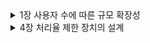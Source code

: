 <details>
<summary> 1장 사용자 수에 따른 규모 확장성</summary>
<div markdown="1">
1. 단일 서버 - 웹 앱, 데이터베이스, 캐시 등 전부 서버 1대에서 실행
    
   - request 흐름
        
        도메인 검색 → **1)** host 파일 **2)** DNS cache **3)** DNS query → IP 주소 반환 → 해당 IP 주소로 HTTP 요청 전달 → 결과 리턴
        
2. 관계형 데이터베이스(RDBMS) vs 비관계형 데이터베이스(NoSQL)
    - 관계형 DB
        - **정해진 스키마에 따라 데이터를 테이블에 저장하는 데이터베이스**
        - **데이터 구조를 보장하고 중복을 피할 수 있다.**
        - SQL을 사용하면 RDBMS에서 데이터를 저장, 수정, 삭제 및 검색 할 수 있다.
        - 데이터는 관계를 통해 여러 테이블에 분산된다.
        - 수직적 확장이 가능하다(단순히 서버의 성능을 향상시키는 것)
        - 고정된 행(row)과 열(column)로 구성된 테이블에 데이터를 저장한다.
        - 각 열은 하나의 속성에 대한 정보를 저장하고, 행에는 각 열의 데이터 형식에 맞는 데이터가 저장된다.
        - 관계형 데이터베이스에서는 테이블의 구조와 데이터 타입 등을 사전에 정의한다. 그리고 테이블에 정의된 내용에 알맞은 형태의 데이터만 삽입할 수 있다.
        - 특정한 형식을 지키기 때문에, 데이터를 정확히 입력했다면 데이터를 사용할 때에는 매우 수월하다.
        - 사용처
            - **관계를 맺고 있는 데이터가 자주 변경되는 경우**
            - 변경될 여지가 없고, 명확한 스키마가 사용자와 데이터에게 중요한 경우
    - NoSQL
        - **스키마가 없거나 느슨한 스키마로 데이터 간의 관계없이 자유로운 형태로 데이터를 저장하는 데이터베이스**
        - 유연하기 때문에 언제든지 데이터를 조정하고 새로운 필드를 추가할 수 있다.
        - 중복을 계속 업데이트해야하는 단점이 있다.
        - **수평적 확장** 으로 **트래픽 분산 및 대용량 처리** 가 가능하다.
        - 레코드를 문서(documents)라고 부른다.
        - Eventual Consistency -Consistency를 보장해주지 못하기 때문에 나온 개념으로, Consistency를 완전히 보장하지는 않지만, 결과적으로 언젠가는 Conssistency가 보장됨을 의미
        - 비관계형 데이터베이스란 관계형 데이터베이스를 뺀 나머지 유형을 총칭하는 뜻이다.
        - NoSQL 데이터베이스(일명 “SQL만을 사용하지 않는 데이터베이스”)는 표 형식이 아니며, 관계형 테이블과는 다른 방식으로 데이터를 저장한다.
        - 이들은 유연한 스키마를 제공하며, 대량의 데이터와 높은 사용자 부하에서도 손쉽게 확장이 가능하다.
        - 사용처
            - **읽기를 자주 하지만 데이터 변경은 자주 없는경우**
            - 정확한 데이터 구조를 알 수 없거나, 변경/확장될 수 있는 경우
            - 데이터베이스를 수평적으로 확장해야하는 경우(막대한 양의 데이터를 다루는 경우)
    
3. 언제 NoSQL을 선택할까?
    1. 아주 낮은 응답 지연시간(latency)이 요구
    2. 다루는 데이터가 비정형(unstructured, 멀티미디어나 워드나, 이미지, 영상, pdf 등 행과 열로 구분하기 어려운 데이터)이라 관계형 데이터가 아닌 경우
    3. 데이터를 직렬화하거나 역직렬화 할 수 있기만 하면 됨
    4. 아주 많은 양의 데이터를 저장할 필요가 있음
    
4. scale up(수직적 확장, 한 대의 서버) vs scale out(수평적 확장, 여러 대의 서버로)
    
    
5. 로드밸런서 역할
    1. 웹 서버는 클라이언트의 요청을 직접 처리하지 않음
    2. public IP로 온 요청을 로드밸런서가 받고 그걸 private IP를 이용하여 웹 서버와 통신한다.
    3. 장애를 자동복구하지 못하는 문제(no failover)가 해소, 웹 계층의 availability(가용성)가 향상
    4. 웹서버 계층에 더 많은 서버를 추가하기만하면 로드밸런서가 자동적으로 트래픽을 분산
    
6. 데이터베이스 다중화
    1. 서버 사이에 주(master)-부(slave) 관계 설정, 데이터 원본은 주, 사본은 부 서버에 보관
    2. 쓰기 연산은 마스터에서만 지원, 부 서버에서는 읽기 연산만 지원.
    3. 장점
        1. 더 나은 성능 : 병렬로 처리할 수 있는 질의의 수가 늘어나 성능이 좋아진다. 
        2. 안정성 : 데이터를 지역적으로 떨어진 장소에 다중화시켜놓을 수 있다.
        3. 가용성 : 한개의 데이터베이스 서버에 장애가 발생하더라도 다른 서버에 있는 데이터를 가져와 계속 서비스할 수 있다.
        
7. 캐시 사용시 유의할점
    1. 데이터 갱신은 자주 일어나지 않지만 참조가 빈번하게 일어나는 경우에 사용을 고려한다.
    2. 캐시는 휘발성 메모리에 두기때문에 영속적으로 보관할 데이터는 캐시에 두지 않는다.
    3. 만료정책을 적절하게 설정해야한다.
    4. 데이터 저장소의 원본과 캐시 내의 사본을 같게 유지(일관성)해야한다.
    5. 어떤 특정 지점에서의 장애(단일 장애 지점, SPOF)가 전체 시스템의 동작을 중단시켜버리는 일을 피해야한다. → 여러 지역에 걸쳐 캐시서버를 분산시켜야한다.
    6. 캐시 메모리를 과할당하여 데이터가 갑자기 늘어났을 때의 문제를 방지해야한다.
    7. 데이터 방출 정책
        1. LRU : 마지막으로 사용된 시점이 가장 오래된 데이터 방출
        2. LFU : 사용빈도가 가장 낮은 데이터 방출
        3. FIFO : 가장 먼저 캐시에 들어온 데이터를 가장 먼저 방출
    
8. CDN(Content Delivery Network, 콘텐츠 전송 네트워크)
    1. 정적 컨텐츠(JS, CSS, image etc)를 전송하는, 지리적으로 분산된 서버의 네트워크
    2. 동작 방식
        1. 사용자가 이미지 URL을 이용해 접근
        2. CDN 서버의 캐시에 이미지 확인 → 없으면 origin 서버에 요청
        3. 리턴된 파일은 TTL(Time-To-Live, 얼마나 오래 캐시될 수 있는지) 값을 포함 
        4. CDN 서버는 파일을 캐시하고 사용자에게 반환
    3. 고려 사항
        1. 비용, 적절한 만료 시한 설정, CDN 장애 상황, 콘텐츠 무효화(invalidation) 방법
        
9. stateless 아키텍처
    1. 상태 정보를 물리적으로 웹 서버로부터 분리되어 단순하고 안정적이면서 확장이 쉬운 아키텍처
    
10. 데이터센터
    1. geoDNS-routing(geo-routing) : 사용자에게서 가장 가까운 데이터센터로 트래픽을 보낼 수 있게 함
    2. 다중 데이터센터 아키텍처의 몇 가지 고려할 점
        1. 트래픽 우회 - 올바른 데이터 센터로 트래픽을 보내는 방법
        2. 데이터 동기화 
        3. 테스트와 배포 - 여러 위치에서 테스트해보는 것이 중요
    
11. 메시지 큐
    1. 메시지의 무손실(durability, 메시지 큐에 보관된 메시지는 소비자가 꺼낼 때까지는 안전히 보관)을 보장하는 비동기 통신을 지원하는 컴포넌트
    2. 장점 - 결합 감소(loosly coupled), 규모 확장성 보장, 안정적
    
12.  로그 메트릭 그리고 자동화
    
    - 로그 : 시스템의 오류와 문제들을 쉽게 찾아낼 수 있도록 함
    
    - 메트릭 
        - 호스트 단위 메트릭 : CPU, 메모리, 디스크 I/O에 관한 메트릭
        - 종합 메트릭 : DB계층의 성능, 캐시 계층의 성능
        - 핵심 비즈니스 메트릭 : 일별 능동 사용자, 수익, 재방문 등
    
    - 자동화 : 시스템이 크고 복잡해지면 생산성을 높이기위해 자동화 도구를 활용
    
13. 데이터베이스 수평적 확장 (샤딩)
    - 대규모 데이터베이스를 shard라는 작은 단위로 분할, 모든 샤드는 같은 스키마를 쓰지만 샤드에 보관하는 데이터엔 중복이 없다.
    - 샤딩 키를 정하여 데이터를 분산한다.
    - 샤딩 키를 통해 올바른 데이터베이스에 질의를 보내어 데이터 조회나 변경을 처리하므로 효율을 높일 수 있다.
    - 샤딩 도입시 발생할 수 있는 문제
        - 데이터의 재 샤딩
            - 하나의 샤드로 더이상 감상하기 어려울 때나 샤드 간 데이터 분포가 균등하지 못하여 어떤 샤드에 할당된 공간 소모가 다른 샤드에 비해 빨리 소진될 때 재 샤딩이 필요하다.
            - 안정 해시(consistent hashing) 기법을 활용하여 문제 해결
        - celebrity 문제(hotspot key)
            - 특정 샤드에 질의가 집중되어 서버에 과부하가 생기는 문제
            - hotspot마다 샤드 하나씩을 할당하거나 심지어 더 작게 쪼갤 수도 있다.
        - 조인과 비정규화
            - 하나의 데이터베이스를 쪼개면 조인이 힘들어져 비정규화를 고려하기도 함
    
14. 정리
    - 웹 계층은 stateless
    - 모든 계층에 다중화 도입
    - 가능한 많은 데이터를 캐시할 것
    - 여러 데이터 센터를 지원할 것
    - 정적 컨텐츠는 CDN을 통해 서비스할 것
    - 데이터 계층은 샤딩을 통해 그 규모를 확장할 것
    - 각 계층은 독립적 서비스로 분할할 것
    - 시스템은 지속적으로 모니터링하고, 자동화 도구들을 활용할 것

</div>
</details>


<details>
<summary> 4장 처리율 제한 장치의 설계</summary>
<div markdown="1">

### 4장 처리율 제한 장치의 설계

1. 처리율 제한 장치(Rate Limiter)
    - 클라이언트 또는 서비스가 보내는 트래픽의 처리율(rate)을 제어하기 위한 장치
    - 임계점(Threshold)를 넘어가면 추가로 도달한 모든 호출은 처리가 중단(block)됨
    - Rate Limiter를 두면 좋은 점
        - DoS(Denial of Service) 공격에 의한 자원 고갈(resource starvation)을 방지할 수 있다.
        - 비용 절감 - 서버, third-party API에 사용료 지불
        - 서버 과부하 막음 - 봇(bot)에서 오는 트래픽이나 사용자의 잘못된 이용 패턴으로 유발된 트래픽을 걸러내는데 활용 가능
2. 1단계 : 문제 이해 및 설계 범위 확정
    - 면접관에게 얻어야 할 정보
        - Rate Limiter가 서버 측 제한 장치인지? 클라이언트 측에 제한 장치인지?
        - 어떤 기준을 사용해서 API 호출을 제한할지? IP 주소? 사용자 ID? 아니면 다른 기준이 있는지?
        - 시스템 규모는 어느 정도여야 하는지? 스타트업? 아니면 사용자가 많은 큰 기업인지?
        - 시스템이 분산 환경에서 동작해야 하는지? (distributed rate limiting)
        - 독립된 서비스인지? 애플리케이션 코드에 포함될 수 있는지?
        - 제한 장치에 걸린 경우 사용자에게 그 사실을 알려야 하는지?(예외처리)
3. 2단계 : 개략적 설계안 제시 및 동의 구하기
    - 처리율 제한 장치를 서버에 두는 게 일반적
        - 클라이언트는 request의 위변조가 쉬워서 안정적이지 못함
    - 서버에 둔 다면 미들웨어 vs API 서버에 둘 건지
        - 미들웨어 - API Gateway를 활용 가능함(클라우드)
    - 일반적으로 고려할 사항
        - 기술 스택, 언어, 캐시 서비스
        - 알고리즘
        - 제3자 서비스(게이트웨이)? 직접 구현?
        - 마이크로서비스? → 게이트웨이 설계에 포함시킬 수 있음
        - 비용과 시간
    - **처리율 제한 알고리즘**
        - 토큰 버킷(token bucket)
            - 사전 설정된 양의 토큰이 주기적으로 버킷에 채워지고, 토큰이 가득 차면 더 이상 토큰이 추가되지 않는다(버킷 크기가 정해져 있음).
            - 토큰 공급기(refiller)가 refill rate에 맞게 초당 일정한 양의 토큰을 버킷에 공급함
            - 동작 방식
                - 토큰이 있으면, 토큰을 하나 꺼내서 요청을 시스템에 전달
                - 없으면 해당 요청을 dropped
            - 인자
                - 버킷 크기 : 버킷에 담을 수  있는 토큰의 최대 개수
                - 토큰 공급률(refill rate) : 초당 몇개의 토큰이 버킷에 공급되는가
            - 버킷은 공급 제한 규칙에 따라 사용량이 달라짐
                - 통상적으로, API endpoint마다 별도의 버킷을 둔다. 예를 들어, 사용자마다 하루에 한 번만 포스팅을 할 수 있고, 친구는 150명까지만 추가할 수 있고, 좋아요 버튼은 다섯 번까지만 누를 수 있다고 하면 사용자마다 3개의 버킷을 둬야 한다.
                - IP 주소별로 처리율 제한을 적용한다면 IP 주소마다 버킷을 하나씩 할당해야 한다.
                - 시스템의 처리율을 초당 10,000개 요청으로 제한하고 싶다면, 모든 요청이 하나의 버킷을 공유하도록 해야 한다.
            - 장단점
                - 장점
                    - 구현이 쉬움
                    - 메모리 사용 측면에서도 효율적
                    - 짧은 시간에 집중되는 트래픽(burst of traffic)도 처리 가능하다. 버킷은 토큰이 있기만 하면 요청은 시스템에 전달될 것이다.
                - 단점
                    - 이 알고리즘은 버킷 크기와 토큰 공급률이라는 두 개 인자를 가지고 있는데, 이 값을 적절하게 튜닝하는 것은 까다로운 일이 될 것이다.
        - 누출 버킷(leaky bucket)
            - 토큰 버킷과 비슷하지만 요청 처리율(outflow rate)이 고정되어 고정 속도로 처리 된다.
            - 동작원리
                - 요청이 도착하면 큐가 가득 차 있는지 본다. 빈자리가 있는 경우에는 큐에 요청을 추가한다.
                - 큐가 가득 차 있는 경우에는 새 요청을 버린다.
                - 지정된 시간마다 큐에서 요청을 꺼내어 처리한다.
            - 인자
                
                버킷크기 : 큐 사이즈와 같은 값이다. 큐에는 처리될 항목들이 보관된다.
                
                처리율(outflow rate) : 지정된 시간당 몇 개의 항목을 처리할지 지정하는 값
                
            - 장단점
                - 장점
                    - 큐의 크기가 제한되어 있어 메모리 사용량 측면에서 효율적이다.
                    - 고정된 처리율을 갖고 있기 때문에 **안정적** 출력(stable outflow rate)이 필요한 경우에 적합하다.
                - 단점
                    - 단시간에 많은 트래픽이 몰리는 경우 큐에는 오래된 요청들이 쌓이게 되고, 그 요청들을 제때 처리 못하면 최신 요청들은 버려지게 된다.
                    - 두 개 인자를 갖고 있는데, 이들을 올바르게 튜닝하기 까다로울 수 있다.
        - 고정 윈도 카운터(fixed window counter)
            - timeline을 고정된 간격의 window로 나누고, 각 window마다 counter를 붙여서 요청이 접수될 때마다 이 counter 값을 1씩 증가시킴
            - counter 값이 threshold에 도달하면 새로운 요청은 새 window가 열릴 때까지 버려진다.
            - 이 알고리즘의 문제는 경계 부문에 순간 많은 트래픽이 집중되면 window에 할당된 양보다 더 많은 요청이 처리 될 수 있다.
            - 장단점
                - 장점
                    - 메모리 효율이 좋다.
                    - 이해하기 쉽다.
                    - 윈도가 닫히는 시점에 카운터를 초기화하는 방식은 특정한 트래픽 패턴을 처리하기에 적합하다.
                - 단점
                    - 윈도 경계 부근에서 일시적으로 많은 트래픽이 몰려드는 경우, 기대했던 시스템의 처리 한도보다 많은 양의 요청을 처리하게 된다.
        - 이동 윈도 로깅(sliding window log)
            - 요청의 timestamp를 보통 레디스의 sorted set 같은 캐시에 보관해서 추적한다.
            - 새 요청이 오면 만료된 timestamp를 제거하고, 새 요청의 timestamp를 log에 추가
            - log의 크기가 허용치보다 같거나 작으면 요청을 시스템에 전달
            - 장단점
                - 장점
                    - 구현하는 처리율 제한 메커니즘이 아주 정교하다. 어느 순간의 윈도를 보더라도, 허용되는 요청의 개수는 시스템의 처리율 한도를 넘지 않는다.
                - 단점
                    - 다량의 메모리를 사용하는데, 거부된 요청의 타임스탬프도 보관하기 때문이다.
        - 이동 윈도 카운터(sliding window counter)
            - fixed window counter + sliding window log
            - 예시(두 가지 접근 방식이 있음, 여기서는 한 가지만 대상으로 씀)
                - 처리율 제한 장치의 한도가 분당 7개 요청으로 설정되어 있다고 하고, 이전 1분 동안 5개의 요청이, 그리고 현재 1분 동안 3개의 요청이 왔다고 해 보자. 현재 1분의 30% 시점에 도착한 새 요청의 경우, 현재 윈도에 몇 개의 요청이 온 것으로 보고 처리해야 할까?
                    - 현재 1분간의 요청 수 + 직전 1분가의 요청 수 * 이동 윈도와 직전 1분이 겹치는 비율
                    - 공식에 따르면 현재 윈도에 들어 있는 요청은 3+5*70%=6.5개다. 반올림해서 쓸 수도 있고, 내림해서 쓸 수 도 있는데 여기서는 내림해서 값을 6으로 보자.
            - 동작원리
                - 클라이언트가 처리율 제한 미들웨어에게 요청을 보낸다.
                - 처리율 제한 미들웨어는 레디스의 지정 버킷에서 카운터를 가져와서 한도에 도달했는지 아닌지를 검사한다.
                    - 한도에 도달했다면 요청은 거부된다.
                    - 한도에 도달하지 않았다면 요청은 API 서버로 전달된다. 한편 미들웨어는 카운터의 값을 증가시킨 후 다시 레디스에 저장한다.
            - 장단점
                - 장점
                    - 이전 시간대의 평균 처리율에 따라 현재 윈도의 상태를 계산하므로 짧은 시간에 몰리는 트래픽에도 잘 대응한다.
                    - 메모리 효율이 좋다.
                - 단점
                    - 직전 시간대에 도착한 요청이 균등하게 분포되어 있다고 가정한 상태에서 추정치를 계산하기 때문에 다소 느슨하다. 하지만 이 문제는 생각만큼 심각한 것은 아닌데, 클라우드플레어가 실시했던 실험에 따르면 40억 개의 요청 가운데 시스템의 실제 상태와 맞지 않게 허용되거나 버려진 요청은 0.03%에 불과했다.
            - counter는 캐시에 보관하는게 바람직함 - 빠르고 + 시간 기반으로 만료 정책을 지원하기 때문
                - 예를 들어, 레디스에서 INCR, EXPIRE 명령어 지원함
4. 3단계 : 상세 설계
    - 처리율 제한 규칙 정의 - configuration file 형태로 디스크에 저장
    - 트래픽 처리 - HTTP 429 status code(too many requests)
    - HTTP header 활용
        - X-Ratelimit-Remaining : 윈도 내 남은 처리 가능 요청의 수
        - X-Ratelimit-Limit : 매 윈도마다 클라이언트가 전송할 수 있는 요청의 수
        - X-Ratelimit-Retry-After : 한도 제한에 걸리지 않으려면 몇 초 뒤에 요청을 다시 보내야 하는지 알림
    - 상세 설계(동작 과정)
        - 처리율 제한 규칙은 디스크에 보관한다. 작업 프로세스는 수시로 규칙을 디스크에서 읽어 캐시에 저장한다.
        - 클라이언트가 요청을 서버에 보내면 요청은 먼저 처리율 제한 미들웨어에 도달한다.
        - 처리율 제한 미들웨어는 제한 규칙을 캐시에서 가져온다. 아울러 카운터 및 마지막 요청의 타임스탬프(timestamp)를 레디스 캐시에서 가져온다. 가져온 값들에 근거해 해당 미들웨어는 다음과 같은 결정을 내린다.
            - 처리율 제한이 걸리지 않으면 바로 API 서버로 보냄
            - 제한에 걸리먄 429 too many requests 에러를 클라이언트에 보낸다. 해당 요청은 그대로 버릴 수도 있고 메시지 큐에 보관할 수도 있다.
    - 분산 환경에서의 구현
        - race condition과 동기화 이슈를 고려해야 한다.
        - Race Condition
            - 처리율 제한 장치의 동작 방식
                - 레디스에서 카운터의 값을 읽는다.(counter)
                - counter+1의 값이 임계치를 넘는지 본다.
                - 넘지 않는다면 레디스에 보관된 카운터 값을 1만큼 증가시킨다.
            - 두 개 요청을 처리하는 스레드가 각각 병렬로 counter 값을 읽었으며 그 둘 가운데 어느 쪽도 변경된 값을 저장하지는 않는 상태라 해 보자. 둘 다 요청의 처리 상태는 상관하지 않고 counter에 1을 더한 값을 레디스에 기록할 것이다.
            - 경쟁 조건을 해결하는 가장 널리 알려진 해결책은 락(lock)이다. 하지만 락은 시스템의 성능을 상당히 떨어뜨린다는 문제가 있다.
            - 락 대신 쓸 수 있는 해결책으로 루아 스크립트(Lua Script)와 정렬 집합(sorted set)이라 불리는 레디스 자료구조가 있다.
        - 동기화 이슈
            - 한 가지 해결책은 sticky session을 활용해 같은 클라이언트로부터 요청은 항상 같은 처리율 제한 장치로 보낼 수 있도록 하는 것이다. 이 방법은 추천하고 싶지 않은데 확장 가능하지 않고 유연하지도 않기 때문이다.
            - 더 나은 해결책은 **레디스 같은 중앙 집중형 데이터 저장소를** 쓰는 것이다.
        - 성능 최적화
            - 여러 데이터 센터를 지원하다 보면 latency가 증가함
            - 사용자의 트래픽을 가장 가까운 edge 서버로 전달해 latency를 줄임(클라우드 사용하면 알아서 세계 곳곳에 edge 서버를 두고 있음)
            - rate limiter 간에 데이터 동기화를 할 때는 eventual consistency model을 사용하는데 자세히는 6장에서!
        - 모니터링으로 확인할 내용
            - 알고리즘 효과성
            - 처리율 제한 규칙 효과성
                - 너무 빡빡해서 요청이 많이 버려지면 규칙 완화
                - 반대로 트래픽이 급증 할 거 같은 이벤트 때는 토큰 버킷이 적합함
5. 4단계 : 마무리
    - 추가적으로 시간이 나면 언급해볼 사항
        - 처리율 제한을 hard or soft
            - hard late limit : 요청의 개수가 절대 Threshold를 넘어설 수 없음
            - soft late limit : 잠시 동안은 Threshold를 넘어설 수 있음
        - 다양한 계층에서 rate limit를 거는 방법
            - 이 장에서는 HTTP(OSI 7계층)만 다뤘는데 다른 계층에서도 가능
            - 예를 들어, Iptables를 사용하면 IP 주소에 rete limiter를 적용할 수 있다.(OS 3계층)
        - 처리율 제한을 회피하는 방법?(클라이언트 설계에 관해서)
            - 클라이언트에서 캐시를 사용해 API 호출 횟수 줄임
            - rate limit의 Threshold을 이해하고, 짧은 시간 동안 너무 많은 메시지는 보내지 못하게 제한
            - 에러를 처리하는 코드를 도입하여 클라이언트가 예외적 상황으로부터 우아하게 복구될 수 있도록한다.
            - 재시도(retry) 로직을 구현할 때는 충분한 백오프(back-off) 시간을 둔다.
        
6. Rate Limit의 모범 사례
    - Rate Limit 알고리즘은 트래픽 패턴을 잘 분석한 다음 적합한 알고리즘을 선택해야 한다. 유료 서비스가 트래픽 체증에 민감해하지 않다면(관대한) Token Bucket 알고리즘을 선택하고 그 외에는 Fixed Window나 Sliding Window 알고리즘을 선택한다.
    - 기본적으로 서비스 인프라 트래픽을 수용할 수 없는 시점에 도달했을 때 Rate Limit을 적용해야하며, 외부 서비스에 영향을 최소화하는 노력(Common한 API는 Rate Limit에 걸리지 않을 정도로 상한값을 높게 잡음 등)을 한 다음 Rate Limit을 적용하는게 좋다.
    - 외부 개발자들에게 Rate Limit 정보를 명확하게 알려야하고, API 응답에도 요청 정보와 남은 정보 등 트래픽이 초과했을때 오류값 등을 명확히 정의해야 한다.
7. 참고자료
    - ****[서비스 가용성 확보에 필요한 Rate Limiting Algorithm에 대해](https://www.mimul.com/blog/about-rate-limit-algorithm/)****

</div>
</details>